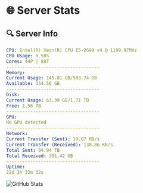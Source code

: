 # 🌐 Server Stats
## 🔍 Server Info
```yaml
CPU: Intel(R) Xeon(R) CPU E5-2699 v4 @ 1199.97MHz
CPU Usage: 0.50%
Cores: 44P | 88T
-----------------------------------
Memory:
Current Usage: 145.81 GB/503.74 GB
Available: 354.50 GB
-----------------------------------
Disk:
Current Usage: 63.39 GB/1.71 TB
Free: 1.56 TB
-----------------------------------
GPU:
No GPU detected
-----------------------------------
Network:
Current Transfer (Sent): 19.07 MB/s
Current Transfer (Received): 138.86 KB/s
Total Sent: 34.94 TB
Total Received: 301.42 GB
-----------------------------------
Uptime:
22d 3h 32m 32s
```
![GitHub Stats](https://img.shields.io/badge/Updated-2025-03-30_00:55:21-blue)